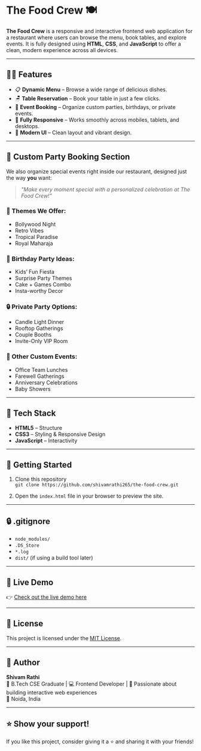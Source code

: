 # The Food Crew 🍽️

**The Food Crew** is a responsive and interactive frontend web application for a restaurant where users can browse the menu, book tables, and explore events. It is fully designed using **HTML**, **CSS**, and **JavaScript** to offer a clean, modern experience across all devices.

---

## 🧑‍🍳 Features

- 📋 **Dynamic Menu** – Browse a wide range of delicious dishes.
- 🪑 **Table Reservation** – Book your table in just a few clicks.
- 🎉 **Event Booking** – Organize custom parties, birthdays, or private events.
- 📱 **Fully Responsive** – Works smoothly across mobiles, tablets, and desktops.
- 🎨 **Modern UI** – Clean layout and vibrant design.

---

## 🥳 Custom Party Booking Section

We also organize special events right inside our restaurant, designed just the way **you** want:

> _"Make every moment special with a personalized celebration at The Food Crew!"_

### 🌈 Themes We Offer:
- Bollywood Night
- Retro Vibes
- Tropical Paradise
- Royal Maharaja

### 🎂 Birthday Party Ideas:
- Kids’ Fun Fiesta
- Surprise Party Themes
- Cake + Games Combo
- Insta-worthy Decor

### 🔒 Private Party Options:
- Candle Light Dinner
- Rooftop Gatherings
- Couple Booths
- Invite-Only VIP Room

### 🧁 Other Custom Events:
- Office Team Lunches
- Farewell Gatherings
- Anniversary Celebrations
- Baby Showers

---

## 🔧 Tech Stack

- **HTML5** – Structure
- **CSS3** – Styling & Responsive Design
- **JavaScript** – Interactivity

---

## 🚀 Getting Started

1. Clone this repository  
   `git clone https://github.com/shivamrathi265/the-food-crew.git`

2. Open the `index.html` file in your browser to preview the site.

---

## 🔒 .gitignore

- `node_modules/`
- `.DS_Store`
- `*.log`
- `dist/` (if using a build tool later)

---

## 🔗 Live Demo

👉 [Check out the live demo here](https://your-live-demo-link.com)

---

## 📄 License

This project is licensed under the [MIT License](LICENSE).

---

## 🙌 Author

**Shivam Rathi**  
💼 B.Tech CSE Graduate | 💻 Frontend Developer | 🎯 Passionate about building interactive web experiences  
📍 Noida, India

---

## ⭐ Show your support!

If you like this project, consider giving it a ⭐ and sharing it with your friends!

